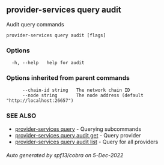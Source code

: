 ## provider-services query audit

Audit query commands

```
provider-services query audit [flags]
```

### Options

```
  -h, --help   help for audit
```

### Options inherited from parent commands

```
      --chain-id string   The network chain ID
      --node string       The node address (default "http://localhost:26657")
```

### SEE ALSO

* [provider-services query](provider-services_query.md)	 - Querying subcommands
* [provider-services query audit get](provider-services_query_audit_get.md)	 - Query provider
* [provider-services query audit list](provider-services_query_audit_list.md)	 - Query for all providers

###### Auto generated by spf13/cobra on 5-Dec-2022
